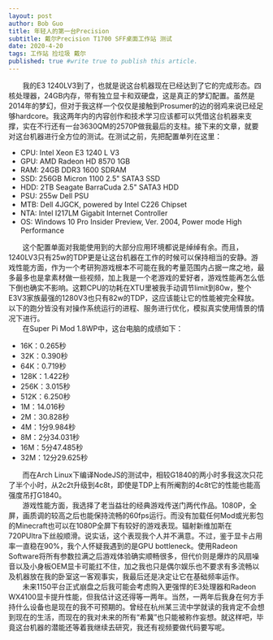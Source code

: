 ```yaml
---
layout: post
author: Bob Guo
title: 年轻人的第一台Precision
subtitle: 戴尔Precision T1700 SFF桌面工作站 测试
date: 2020-4-20
tags: 工作站 捡垃圾 戴尔
published: true #write true to publish this article.
---
```

&nbsp;&nbsp;&nbsp;&nbsp;&nbsp;&nbsp;&nbsp;我的E3 1240LV3到了，也就是说这台机器现在已经达到了它的完成形态。四核处理器，24GB内存，带有独立显卡和双硬盘，这是真正的梦幻配置。虽然是2014年的梦幻，但对于我这样一个仅仅是接触到Prosumer的边的弱鸡来说已经足够hardcore。我这两年内的内容创作和技术学习应该都可以凭借这台机器来支撑，实在不行还有一台3630QM的2570P做我最后的支柱。接下来的文章，就要对这台机器进行全方位的测试。在测试之前，先把配置单列在这里：
* CPU: Intel Xeon E3 1240 L V3
* GPU: AMD Radeon HD 8570 1GB
* RAM: 24GB DDR3 1600 SDRAM
* SSD: 256GB Micron 1100 2.5" SATA3 SSD
* HDD: 2TB Seagate BarraCuda 2.5" SATA3 HDD
* PSU: 255w Dell PSU
* MTB: Dell 4JGCK, powered by Intel C226 Chipset
* NTA: Intel I217LM Gigabit Internet Controller
* OS: Windows 10 Pro Insider Preview, Ver. 2004, Power mode High Performance

&nbsp;&nbsp;&nbsp;&nbsp;&nbsp;&nbsp;&nbsp;这个配置单面对我能使用到的大部分应用环境都说是绰绰有余。而且，1240LV3只有25w的TDP更是让这台机器在工作的时候可以保持相当的安静。游戏性能方面，作为一个考研狗游戏根本不可能在我的考量范围内占据一席之地，最多最多也是拿素材做一些视频，加上我是一个老游戏的爱好者，游戏性能再怎么低下倒也确实不影响。这颗CPU的功耗在XTU里被我手动调节limit到80w，整个E3V3家族最强的1280V3也只有82w的TDP，这应该能让它的性能被完全释放。以下的跑分皆没有对操作系统运行的进程、服务进行优化，模拟真实使用情景的情况下进行。  
&nbsp;&nbsp;&nbsp;&nbsp;&nbsp;&nbsp;&nbsp;在Super Pi Mod 1.8WP中，这台电脑的成绩如下：
* 16K：0.265秒
* 32K：0.390秒
* 64K：0.719秒
* 128K：1.422秒
* 256K：3.015秒
* 512K：6.250秒
* 1M：14.016秒
* 2M：30.828秒
* 4M：1分9.984秒
* 8M：2分34.031秒
* 16M：5分47.485秒
* 32M：12分29.625秒

&nbsp;&nbsp;&nbsp;&nbsp;&nbsp;&nbsp;&nbsp;而在Arch Linux下编译NodeJS的测试中，相较G1840的两小时多我这次只花了半个小时，从2c2t升级到4c8t，即使是TDP上有所阉割的4c8t它的性能也能高强度吊打G1840。  
&nbsp;&nbsp;&nbsp;&nbsp;&nbsp;&nbsp;&nbsp;游戏性能方面，我选择了老当益壮的经典游戏传送门两代作品。1080P，全屏，画质调的较高之后也能保持流畅的60fps运行。而没有加载任何Mod或光影包的Minecraft也可以在1080P全屏下有较好的游戏表现。辐射新维加斯在720PUltra下丝般顺滑。说实话，这个表现我个人并不满意。不过，鉴于显卡占用率一直稳在90%，我个人怀疑我遇到的是GPU bottleneck。使用Radeon Software将所有参数拉满之后游戏体验确实顺畅很多，但代价则是爆炸的风扇噪音以及小身板OEM显卡可能扛不住，加之我也只是偶尔娱乐也不要求有多流畅以及机器放在我的卧室这一客观事实，我最后还是决定让它在基础频率运作。
&nbsp;&nbsp;&nbsp;&nbsp;&nbsp;&nbsp;&nbsp;未来1150平台正式崩盘之后我可能会考虑购入更强悍的E3处理器和Radeon WX4100显卡提升性能，但我估计这还得等一两年。当然，一两年后我身在何方手持什么设备也是现在的我不可预期的。曾经在杭州某三流中学就读的我肯定不会想到现在的生活，而现在的我对未来的所有“希冀”也只能被称作妄想。就这样吧，毕竟这台机器的潜能还等着我继续去研究，我还有视频要做代码要写呢。